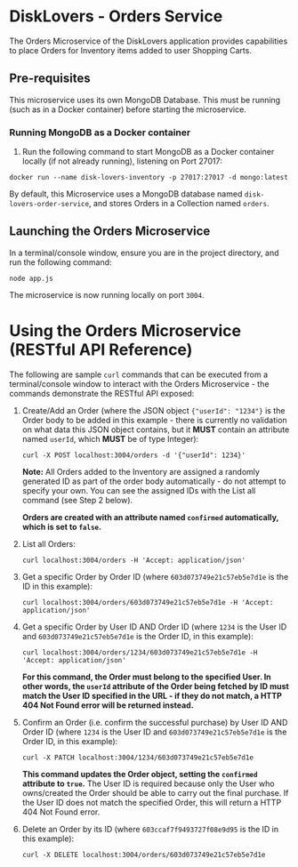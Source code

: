 # DiskLovers - Orders Service

The Orders Microservice of the DiskLovers application provides capabilities to place Orders for Inventory items added to user Shopping Carts.

## Pre-requisites

This microservice uses its own MongoDB Database. This must be running (such as in a Docker container) before starting the microservice.

### Running MongoDB as a Docker container

1. Run the following command to start MongoDB as a Docker container locally (if not already running), listening on Port 27017:

```
docker run --name disk-lovers-inventory -p 27017:27017 -d mongo:latest
```

By default, this Microservice uses a MongoDB database named `disk-lovers-order-service`, and stores Orders in a Collection named `orders`.

## Launching the Orders Microservice

In a terminal/console window, ensure you are in the project directory, and run the following command:

```
node app.js
```

The microservice is now running locally on port `3004`.

# Using the Orders Microservice (RESTful API Reference)

The following are sample `curl` commands that can be executed from a terminal/console window to interact with the Orders Microservice - the commands demonstrate the RESTful API exposed:

1. Create/Add an Order (where the JSON object `{"userId": "1234"}` is the Order body to be added in this example - there is currently no validation on what data this JSON object contains, but it **MUST** contain an attribute named `userId`, which **MUST** be of type Integer):

    ```
    curl -X POST localhost:3004/orders -d '{"userId": 1234}'
    ```

    **Note:** All Orders added to the Inventory are assigned a randomly generated ID as part of the order body automatically - do not attempt to specify your own. You can see the assigned IDs with the List all command (see Step 2 below). 
    
    **Orders are created with an attribute named `confirmed` automatically, which is set to `false`.**

2. List all Orders:

    ```
    curl localhost:3004/orders -H 'Accept: application/json'
    ```

3. Get a specific Order by Order ID (where `603d073749e21c57eb5e7d1e` is the ID in this example):

    ```
    curl localhost:3004/orders/603d073749e21c57eb5e7d1e -H 'Accept: application/json'
    ```
   
4. Get a specific Order by User ID AND Order ID (where `1234` is the User ID and `603d073749e21c57eb5e7d1e` is the Order ID, in this example):

    ```
    curl localhost:3004/orders/1234/603d073749e21c57eb5e7d1e -H 'Accept: application/json'
    ```
   
   **For this command, the Order must belong to the specified User. In other words, the `userId` attribute of the Order being fetched by ID must match the User ID specified in the URL - if they do not match, a HTTP 404 Not Found error will be returned instead.**
   
5. Confirm an Order (i.e. confirm the successful purchase) by User ID AND Order ID (where `1234` is the User ID and `603d073749e21c57eb5e7d1e` is the Order ID, in this example):

    ```
    curl -X PATCH localhost:3004/1234/603d073749e21c57eb5e7d1e
    ```
   **This command updates the Order object, setting the `confirmed` attribute to `true`.** The User ID is required because only the User who owns/created the Order should be able to carry out the final purchase. If the User ID does not match the specified Order, this will return a HTTP 404 Not Found error.

6. Delete an Order by its ID (where `603ccaf7f9493727f08e9d95` is the ID in this example):

    ```
    curl -X DELETE localhost:3004/orders/603d073749e21c57eb5e7d1e
    ```